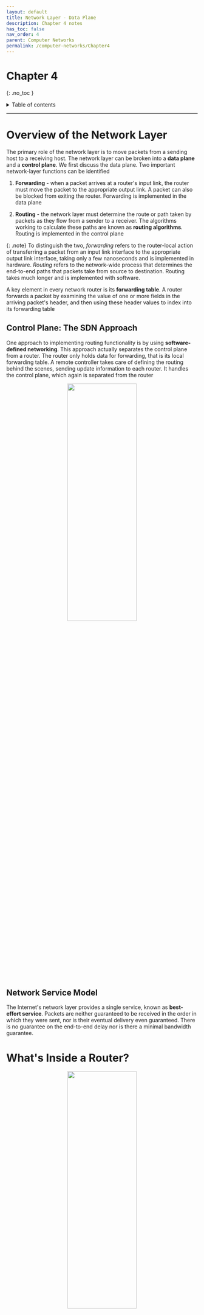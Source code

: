 ```yaml
---
layout: default
title: Network Layer - Data Plane
description: Chapter 4 notes
has_toc: false
nav_order: 4
parent: Computer Networks
permalink: /computer-networks/Chapter4
---
```


# Chapter 4
{: .no_toc }

<details closed markdown="block">
  <summary>
    Table of contents
  </summary>
  {: .text-delta }
1. TOC
{:toc}
</details>

---
# Overview of the Network Layer
The primary role of the network layer is to move packets from a sending host to a receiving host. The network layer can be broken into a __data plane__ and a __control plane__. We first discuss the data plane. Two important network-layer functions can be identified

1. __Forwarding__ - when a packet arrives at a router's input link, the router must move the packet to the appropriate output link. A packet can also be blocked from exiting the router. Forwarding is implemented in the data plane

2. __Routing__ - the network layer must determine the route or path taken by packets as they flow from a sender to a receiver. The algorithms working to calculate these paths are known as __routing algorithms__. Routing is implemented in the control plane

{: .note}
To distinguish the two, _forwarding_ refers to the router-local action of transferring a packet from an input link interface to the appropriate output link interface, taking only a few nanoseconds and is implemented in hardware. _Routing_ refers to the network-wide process that determines the end-to-end paths that packets take from source to destination. Routing takes much longer and is implemented with software.

A key element in every network router is its __forwarding table__. A router forwards a packet by examining the value of one or more fields in the arriving packet's header, and then using these header values to index into its forwarding table

## Control Plane: The SDN Approach
One approach to implementing routing functionality is by using __software-defined networking__. This approach actually separates the control plane from a router. The router only holds data for forwarding, that is its local forwarding table. A remote controller takes care of defining the routing behind the scenes, sending update information to each router. It handles the control plane, which again is separated from the router

<p align="center">
  <img src="{{site.baseurl}}/assets/computer-networks/sdn.png"  width="60%" height="40%">
</p>

## Network Service Model
The Internet's network layer provides a single service, known as __best-effort service__. Packets are neither guaranteed to be received in the order in which they were sent, nor is their eventual delivery even guaranteed. There is no guarantee on the end-to-end delay nor is there a minimal bandwidth guarantee.

# What's Inside a Router?

<p align="center">
  <img src="{{site.baseurl}}/assets/computer-networks/routerArch.png"  width="60%" height="40%">
</p>

1. __Input Ports__ - performs the physical layer function of terminating an incoming physical link at the router. An input port also performs link-layer functions needed to interoperate with the link layer at the other side of the incoming link, represented by the middle boxes. The rightmost box of the input port is the lookup function, here the forwarding table is consulted to determine where to go
2. __Switching fabric__ - connects the router's input ports to its output ports
3. __Output ports__ - stores packets received from the switching fabric and transmits these packets on the outgoing link by performing the necessary link-layer and physical-layer functions. Any link can be bi-directional, meaning the input/output port functions are combined
4. __Routing processor__ - performs control plane functions. In traditional routers, it executes the routing protocols, maintains routing tables and attached link state information, and computes the forwarding table for the router. In SDN routers, the routing processor is responsible for communicating with the remote controller in order to receive forwarding table entries computed by the remote controller, and install these entries in the router's input ports. Also performs network management functions

{: .note}
Input ports, output ports, and switching fabric are almost always implemented in hardware as calculations need to be very fast, of which software cannot do. Control plane functions are usually implemented in software and execute on a typical CPU

## Input Port Processing and Destination-Based Forwarding
A prefix is what is used to make routing decisions, when there are multiple matches, the router uses the __longest prefix matching rule__. More specific wins. Once a packet's output port has been determined via the lookup, the packet can be sent into the switching fabric. Queues exist to buffer packets if the switching fabric is busy

## Switching
The switching fabric is the heart of the router. It is here where packets are usually switched from an input port to an output port. Switching can be accomplished in many ways

- __Switching via memory__ - the earliest routers were traditional computers, with switching between input and output ports being done under direct control of the CPU. Input and output ports functioned as traditional I/O devices, using interrupts to communicate. The packet was then copied into processor memory. The routing processor then copied the destination address from the header, looked up appropriate output port in the forwarding table, and copied the packet to the output port's buffers
- __Switching via a bus__ - an input port transfers a packet directly to the output port over a shared bus, without intervention by the routing processor. This is done by labeling a packet indicating which output port to take, the packet is then sent to all output ports, but only the one matching the label keeps the packet. Only one packet can cross the bus at a time
- __Switching via an interconnection network__ - a bus suffers from bandwidth limitations, to aid you can use a more sophisticated interconnection network, such as those used in a multiprocessor computer architecture. A switch fabric controller opens or closes interconnects within this fabric in order to route packets to output ports correctly. Unlike a single bus, this "crossbar" switching is capable of forwarding multiple packets in parallel and is non-blocking


## Output Port Processing
Takes packets that have been stored in the output port's memory and transmits them over the output link, including selecting and de-queueing packets for transmission, and performing the needed link-layer and physical-layer transmission functions

# The Internet Protocol (IP): IPv4, addressing, IPv6, and more
IPv4 is is one of two versions used to deploy the Internet Protocol


## Datagram Format

<p align="center">
  <img src="{{site.baseurl}}/assets/computer-networks/ipv4.png"  width="70%" height="50%">
</p>

An internet's network-layer packet is referred to as a _datagram_. Here are the key fields...

1. __Version Number__ - 4 bits the specify the IP protocol version of the datagram. The router uses this to determine how to interpret the remainder of the datagram (IPv4, IPv6)
2. __Header Length (IHL)__ - needed to determine where in the IP datagram the payload (e.g the transport layer segment being encapsulated in the datagram) actually begins. __Most datagrams do not contain options, so a typical IP datagram has a 20-byte header__.
3. __Type of service__ - the TOS bits are included in the IPv4 header to allow different types of IP datagrams to be distinguished from each other. Used to distinguish real time datagrams (VoIP) from say FTP traffic
4. __Datagram Length__ - total length of the IP datagram in bytes. 16 bits long so the size can be 65,535 bytes. Datagrams are rarely larger than 1,500 bytes
5. __Identifier, flags, fragmentation offset__ - used in IP fragmentation
6. __Time-to-live__ - TTL used to ensure datagrams to not circulate forever, field is decremented each time the datagram is processes by a router
7. __Protocol__ - used only when a datagram reaches its final destination. It indicates the specific transport-layer protocol to which the data portion of this IP datagram should be passed
8. __Header checksum__ - checksum aids a router in detecting bit errors in a received IP datagram
9. __Source and destination IP addresses__ - source and destination addresses from the perspective of the sender
10. __Options__ - allow an IP header to be extended
11. __Data(payload)__ - the data field of the IP datagram contains the transport-layer segment to be delivered to the destination. Can also carry other types of data like ICMP messages

{: .note}
IP datagram has a total of 20 bytes of header information. If the datagram carries a TCP segment, the datagram carries a total of 40 bytes of header info along with application data

## IPv4 Datagram Fragmentation
Not all link-layer protocols can carry network-layer packets of the same size. The maximum amount of data a link-layer frame can carry is called the __maximum transmission unit(MTU)__. The MTU places a hard limit on the length of an IP datagram. This isn't a problem but what is is when different links across networks use different link-layer protocols who each may have different MTU values

Routers have to fragment larger IP datagrams if the MTU of the link-layer protocol on an outgoing interface is to small. Each of the smaller datagrams is referred to as a __fragment__. Designers decided to put the job of reassembling datagrams  on the end systems rather than in network routers. They also include the _identification, flag, and fragmentation offset_ in the IP header in order to aid the host in re-building the datagram. When a datagram is created, the sending host stamps the datagram with an identification number as well as source and destination addresses. Typically, the sending host increments the identification number for each datagram it sends. When a router needs to fragment a datagram, each resulting datagrams(that is, fragment) is stamped with the source address, destination address, and identification number of the original datagram. With this the host can determine that the datagram is a fragment. The last fragment has a flag bit set to 0, whereas all the other fragments have this flag bit to 1. The offset field is used to specify where a fragment fits within the original datagram, to aid in out of order datagrams

## IPv4 Addressing
An IP address can technically be associated with an interface, rather than with the host or router containing that interface. Each IP address is 32 bits long and thus 2^32 possible addresses which are written in __dotted-decimal notation__. An address is unique and a portion of it will be determined by the subnet to which it is connected. A network interconnecting host's and one router forms a subnet. Each subnet is indicated by a subnet mask indicating which bits are to be used as the network bits

The internets IP address assignment strategy is known as __Classless Interdomain Routing(CIDR)__, a number indicating how many bits in the 32 bit IP address are used to identify the network portion of the IP address. The prefix is usually referred to as the network portion. The other portion is the host portion

The IP broadcast address is 255.255.255.255, when this is the destination IP address, the message is delivered to all hosts on the same subnet

## Obtaining a Block of Addresses
Organization's typically contact an ISP for a block of IP addresses. ICANN allocates addresses and manages regions of the world

## Obtaining a Host Address: DHCP
Typically host's are given an IP address automatically by Dynamic Host Configuration Protocol (DHCP). DCHP can also lease additional info like a subnet mask, the address of the default-gateway, and the address of its local DNS server. It is a plug-and-play protocol. DHCP is a client-server protocol. DCHP servers can reside in each subnet, or there can be one DCHP server with each router providing a way for hosts to get to the server. DHCP is a four step process

1. __DHCP server discovery__ - a host finds a DCHP server via a __DCHP discover message__, which a client sends on UDP port 67. This UDP packet is encapsulated in an IP datagram to where the host sends the discover message along with a broadcast destination address of 255.255.255.255 and a source address of 0.0.0.0
2. __DHCP server offer(s)__ - a DCHP server responds to the client with a __DHCP offer message__, that is broadcast to all nodes on the subnet, again using 255.255.255.255. The packet sent back is the offer
3. __DHCP request__ - the newly arriving client will choose from among one or more server offers and respond to its selected offer with a __DHCP request message__, echoing back the configuration parameters
4. __DHCP ACK__ - the server responds to the DHCP request message with a __DHCP ACK message__, confirming the requested parameters

<p align="center">
  <img src="{{site.baseurl}}/assets/computer-networks/dhcp.png"  width="60%" height="30%">
</p>

{: .note}
DHCP also includes a way for clients to renew expired leases


## Network Address Translation (NAT)
IPv4 address space got used very quickly, an easier way to manage SOHO IP address allocation is to use NAT. A NAT-enabled router has at least two interfaces, one to the public interface and one for the private. These private addresses, leased to devices on the private side of the router, cannot be routed on the internet, hence they mused be NAT'd. A router operating with NAT only looks like a single device to the public Internet, as it only has a single IP address. A __NAT translation table__ is used to map private addresses, individual devices on the private side of the router, to the one public address. Port numbers are included in this table

<p align="center">
  <img src="{{site.baseurl}}/assets/computer-networks/nat.png"  width="70%" height="60%">
</p>

{: .important}
Note the port numbers being assigned, first the 3345 by the host process, next the 5001 by the router. The destination port number is the well known port number of 80 denoting some HTTP request

NAT does have problems as it takes use of a layer 2 port number which is a violation of the specification


---


# IPv6
A successor to IPv4 was bred as all possible addresses got used very quickly in IPv4. It was also tweaked from better it from IPv4

## IPv6 Datagram Format

<p align="center">
  <img src="{{site.baseurl}}/assets/computer-networks/ipv6.png"  width="60%" height="50%">
</p>

To note the most important changes...

1. __Expanded addressing capabilities__ - increases the size of the IP address from 32 to 128 bits
2. __A streamlined 40-byte header__ - a number of IPv4 fields were dropped or made optional allowing for faster processing
3. __Flow labeling__ - IPv6 has an elusive definition of a __flow__. It allows "labeling of packets belonging to particular flows for which the sender requests special handling, such as a non-default quality of service or real-time service"

Here are the following IPv6 fields...

1. __Version__ - 4-bits. Identifies the IP version number. IPv6 carries a value of 6 in this field
2. __Traffic class__ - 8-bit field is like the TOS field in IPv4, can be used to give priority to certain datagrams within a flow
3. __Flow label__ - 20-bit field used to identify a flow of datagrams
4. __Payload length__ - 16-bit value is treated as an unsigned integer giving the number of bytes in the IPv6 datagram following the fixed-length, 40-byte datagram header
5. __Next header__ - identifies the protocol to which the content (data field) of this datagram will be delivered, to TCP or UDP
6. __Hop limit__ - decremented by one every time a router forwards the datagram. If it reaches zero it is dropped
7. __Source and destination addresses__ - the source and destination IPv6 addresses
8. __Data__ - payload portion

{: .important}
IPv6 does not allow fragmentation/reassembly by intermediate routers, these operations can only be performed by the source or destination. If a router receives a datagram that is to big it simply drops the datagram and sends an ICMP "Packet Too Big" error message. Header checksum is also left out as TCP/UDP implement this. Options field is also forgone

## Transitioning from IPv4 to IPv6
A transition to IPv6 plan had to be thought of. An approach they came up with is __tunneling__. The basic idea of tunneling is as follows, suppose two IPv6 routers want to communicate but are separated by IPv4 routers. Each IPv6 node takes the entire IPv6 datagram and puts it in the data (payload) field of an IPv4 datagram. The IPv4 header is then addressed to the IPv6 node sitting on the other end


<p align="center">
  <img src="{{site.baseurl}}/assets/computer-networks/tunneling.png"  width="60%" height="50%">
</p>

